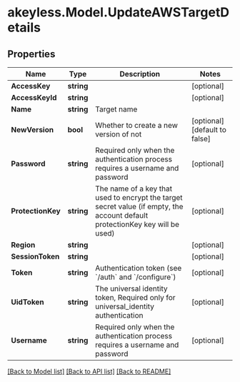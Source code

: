 # akeyless.Model.UpdateAWSTargetDetails

## Properties

Name | Type | Description | Notes
------------ | ------------- | ------------- | -------------
**AccessKey** | **string** |  | [optional] 
**AccessKeyId** | **string** |  | [optional] 
**Name** | **string** | Target name | 
**NewVersion** | **bool** | Whether to create a new version of not | [optional] [default to false]
**Password** | **string** | Required only when the authentication process requires a username and password | [optional] 
**ProtectionKey** | **string** | The name of a key that used to encrypt the target secret value (if empty, the account default protectionKey key will be used) | [optional] 
**Region** | **string** |  | [optional] 
**SessionToken** | **string** |  | [optional] 
**Token** | **string** | Authentication token (see &#x60;/auth&#x60; and &#x60;/configure&#x60;) | [optional] 
**UidToken** | **string** | The universal identity token, Required only for universal_identity authentication | [optional] 
**Username** | **string** | Required only when the authentication process requires a username and password | [optional] 

[[Back to Model list]](../README.md#documentation-for-models) [[Back to API list]](../README.md#documentation-for-api-endpoints) [[Back to README]](../README.md)

